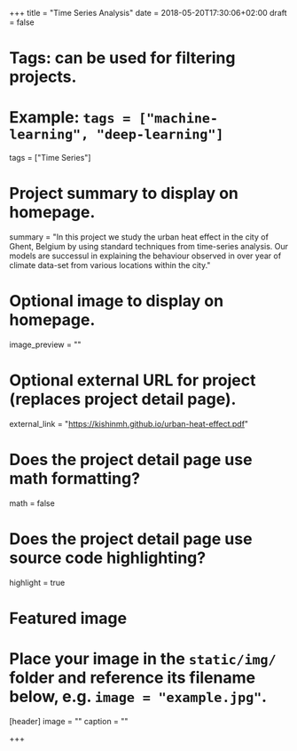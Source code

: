 +++
title = "Time Series Analysis"
date = 2018-05-20T17:30:06+02:00
draft = false

# Tags: can be used for filtering projects.
# Example: `tags = ["machine-learning", "deep-learning"]`
tags = ["Time Series"]

# Project summary to display on homepage.
summary = "In this project we study the urban heat effect in the city of Ghent, Belgium by using standard techniques from time-series analysis. Our models are successul in explaining the behaviour observed in over year of climate data-set from various locations within the city."

# Optional image to display on homepage.
image_preview = ""

# Optional external URL for project (replaces project detail page).
external_link = "https://kishinmh.github.io/urban-heat-effect.pdf"

# Does the project detail page use math formatting?
math = false

# Does the project detail page use source code highlighting?
highlight = true

# Featured image
# Place your image in the `static/img/` folder and reference its filename below, e.g. `image = "example.jpg"`.
[header]
image = ""
caption = ""

+++
